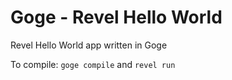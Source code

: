 Goge - Revel Hello World
======================

Revel Hello World app written in Goge


To compile: `goge compile` and `revel run`
